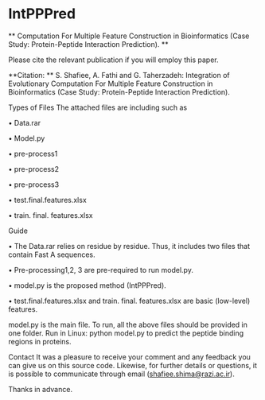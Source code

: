 # IntPPPred
** Computation For Multiple Feature Construction in Bioinformatics (Case Study: Protein-Peptide Interaction Prediction). **

Please cite the relevant publication if you will employ this paper.

**Citation: ** S. Shafiee, A. Fathi and G. Taherzadeh: Integration of Evolutionary Computation For Multiple Feature Construction in Bioinformatics (Case Study: Protein-Peptide Interaction Prediction).

Types of Files
 The attached files are including such as

•	Data.rar

•	Model.py

•	pre-process1

•	pre-process2

•	pre-process3

•	test.final.features.xlsx

•	train. final. features.xlsx

Guide

•	The Data.rar relies on residue by residue. Thus, it includes two files that contain Fast A sequences.

•	Pre-processing1,2, 3 are pre-required to run model.py.

•	model.py is the proposed method (IntPPPred).

•	test.final.features.xlsx and train. final. features.xlsx are basic (low-level) features.

model.py is the main file. To run, all the above files should be provided in one folder. Run in Linux: python model.py to predict the peptide binding regions in proteins.

Contact
It was a pleasure to receive your comment and any feedback you can give us on this source code. Likewise, for further details or questions, it is possible to communicate through email (shafiee.shima@razi.ac.ir). 

Thanks in advance.
